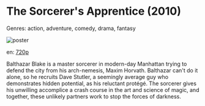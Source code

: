 # The Sorcerer's Apprentice (2010)

Genres: action, adventure, comedy, drama, fantasy

![poster](http://image.tmdb.org/t/p/w500/ZNSrRpdJ6FjMy4Iu6JpRTJ5Q87.jpg)

en:
  [720p](magnet:?xt=urn:btih:8140646A42C93545607456C080A10901AD57B43D&tr=udp://glotorrents.pw:6969/announce&tr=udp://tracker.opentrackr.org:1337/announce&tr=udp://torrent.gresille.org:80/announce&tr=udp://tracker.openbittorrent.com:80&tr=udp://tracker.coppersurfer.tk:6969&tr=udp://tracker.leechers-paradise.org:6969&tr=udp://p4p.arenabg.ch:1337&tr=udp://tracker.internetwarriors.net:1337)
  


Balthazar Blake is a master sorcerer in modern-day Manhattan trying to defend the city from his arch-nemesis, Maxim Horvath. Balthazar can't do it alone, so he recruits Dave Stutler, a seemingly average guy who demonstrates hidden potential, as his reluctant protégé. The sorcerer gives his unwilling accomplice a crash course in the art and science of magic, and together, these unlikely partners work to stop the forces of darkness.